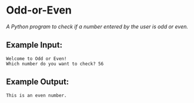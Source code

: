 # Odd-or-Even

*A Python program to check if a number entered by the user is odd or even.*

## Example Input:

```
Welcome to Odd or Even!
Which number do you want to check? 56
```

## Example Output:
```
This is an even number.
```
